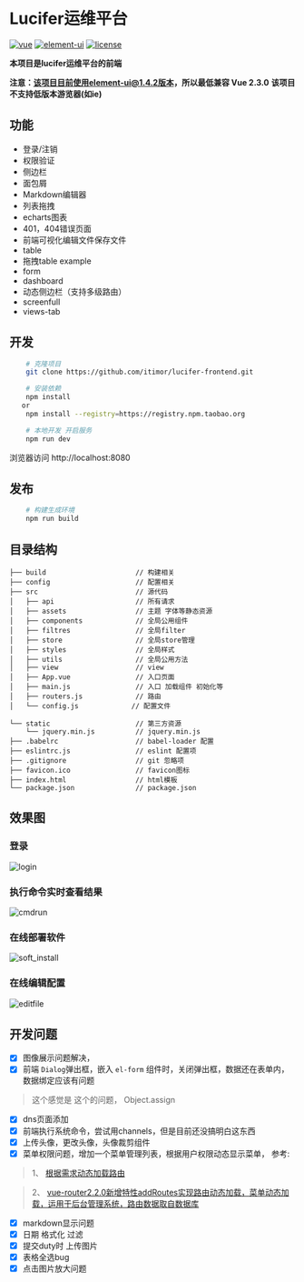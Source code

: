 # Lucifer运维平台 #

[![vue](https://img.shields.io/badge/vue-2.4.2-brightgreen.svg)](https://github.com/vuejs/vue)
[![element-ui](https://img.shields.io/badge/element--ui-1.4.2-brightgreen.svg)](https://github.com/ElemeFE/element)
[![license](https://img.shields.io/github/license/mashape/apistatus.svg)](https://github.com/itimor/lucifer-frontend/blob/master/LICENSE)

**本项目是lucifer运维平台的前端**

**注意：该项目目前使用element-ui@1.4.2版本，所以最低兼容 Vue 2.3.0**
**该项目不支持低版本游览器(如ie)**


## 功能
- 登录/注销
- 权限验证
- 侧边栏
- 面包屑
- Markdown编辑器
- 列表拖拽
- echarts图表
- 401，404错误页面
- 前端可视化编辑文件保存文件
- table 
- 拖拽table example
- form
- dashboard
- 动态侧边栏（支持多级路由）
- screenfull
- views-tab

## 开发
```bash
    # 克隆项目
    git clone https://github.com/itimor/lucifer-frontend.git

    # 安装依赖
    npm install
   or
    npm install --registry=https://registry.npm.taobao.org

    # 本地开发 开启服务
    npm run dev
```
浏览器访问 http://localhost:8080

## 发布
```bash
    # 构建生成环境
    npm run build
```

## 目录结构
```shell
├── build                      // 构建相关  
├── config                     // 配置相关
├── src                        // 源代码
│   ├── api                    // 所有请求
│   ├── assets                 // 主题 字体等静态资源
│   ├── components             // 全局公用组件
│   ├── filtres                // 全局filter
│   ├── store                  // 全局store管理
│   ├── styles                 // 全局样式
│   ├── utils                  // 全局公用方法
│   ├── view                   // view
│   ├── App.vue                // 入口页面
│   ├── main.js                // 入口 加载组件 初始化等
│   ├── routers.js             // 路由
│   └── config.js             // 配置文件

└── static                     // 第三方资源
    └── jquery.min.js          // jquery.min.js
├── .babelrc                   // babel-loader 配置
├── eslintrc.js                // eslint 配置项
├── .gitignore                 // git 忽略项
├── favicon.ico                // favicon图标
├── index.html                 // html模板
└── package.json               // package.json

```

## 效果图

### 登录
![login](https://github.com/itimor/lucifer-frontend/blob/master/gifs/login.gif)

### 执行命令实时查看结果
![cmdrun](https://github.com/itimor/lucifer-frontend/blob/master/gifs/cmdrun.gif)

### 在线部署软件
![soft_install](https://github.com/itimor/lucifer-frontend/blob/master/gifs/soft_install.gif)

### 在线编辑配置
![editfile](https://github.com/itimor/lucifer-frontend/blob/master/gifs/editfile.gif)

## 开发问题
- [x] 图像展示问题解决，
- [x] 前端 `Dialog`弹出框，嵌入 `el-form` 组件时，关闭弹出框，数据还在表单内，数据绑定应该有问题
> 这个感觉是 这个的问题， Object.assign
- [x] dns页面添加
- [x] 前端执行系统命令，尝试用channels，但是目前还没搞明白这东西
- [x] 上传头像，更改头像，头像裁剪组件
- [x] 菜单权限问题，增加一个菜单管理列表，根据用户权限动态显示菜单， 参考:
> 1、 [根据需求动态加载路由](https://blog.yqiu.net/2017/07/06/vue-dynamic-load-router/)

> 2、 [vue-router2.2.0新增特性addRoutes实现路由动态加载，菜单动态加载，运用于后台管理系统，路由数据取自数据库](http://blog.csdn.net/s8460049/article/details/61190709)

- [x] markdown显示问题
- [x] 日期 格式化 过滤
- [x] 提交duty时 上传图片
- [x] 表格全选bug
- [x] 点击图片放大问题